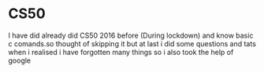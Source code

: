 # CS50

I have did already did CS50 2016 before (During lockdown) and know basic c comands.so thought of skipping it but at last  i did some questions and tats when i realised i have forgotten many things so i also took the help of google
